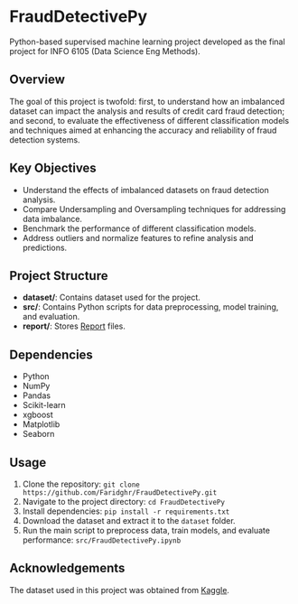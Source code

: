 # FraudDetectivePy
Python-based supervised machine learning project developed as the final project for INFO 6105 (Data Science Eng Methods).

## Overview
The goal of this project is twofold: first, to understand how an imbalanced dataset can impact the analysis and results of credit card fraud detection; and second, to evaluate the effectiveness of different classification models and techniques aimed at enhancing the accuracy and reliability of fraud detection systems.

## Key Objectives
- Understand the effects of imbalanced datasets on fraud detection analysis.
- Compare Undersampling and Oversampling techniques for addressing data imbalance.
- Benchmark the performance of different classification models.
- Address outliers and normalize features to refine analysis and predictions.

## Project Structure
- **dataset/**: Contains dataset used for the project.
- **src/**: Contains Python scripts for data preprocessing, model training, and evaluation.
- **report/**: Stores [Report](report) files.

## Dependencies
- Python
- NumPy
- Pandas
- Scikit-learn
- xgboost
- Matplotlib
- Seaborn

## Usage
1. Clone the repository: `git clone https://github.com/Faridghr/FraudDetectivePy.git`
2. Navigate to the project directory: `cd FraudDetectivePy`
3. Install dependencies: `pip install -r requirements.txt`
4. Download the dataset and extract it to the `dataset` folder.
5. Run the main script to preprocess data, train models, and evaluate performance: `src/FraudDetectivePy.ipynb`

## Acknowledgements
The dataset used in this project was obtained from [Kaggle](https://www.kaggle.com/datasets/mlg-ulb/creditcardfraud?select=creditcard.csv).

